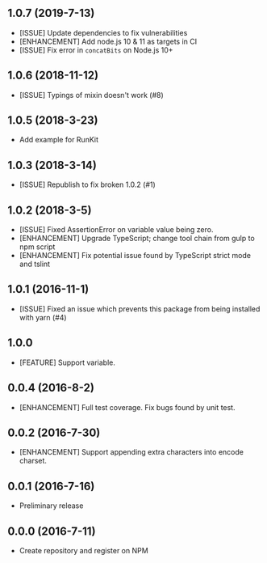 ## 1.0.7 (2019-7-13)

- [ISSUE] Update dependencies to fix vulnerabilities
- [ENHANCEMENT] Add node.js 10 & 11 as targets in CI
- [ISSUE] Fix error in `concatBits` on Node.js 10+

## 1.0.6 (2018-11-12)

- [ISSUE] Typings of mixin doesn't work (#8)

## 1.0.5 (2018-3-23)

- Add example for RunKit

## 1.0.3 (2018-3-14)

- [ISSUE] Republish to fix broken 1.0.2 (#1)

## 1.0.2 (2018-3-5)

- [ISSUE] Fixed AssertionError on variable value being zero.
- [ENHANCEMENT] Upgrade TypeScript; change tool chain from gulp to npm script
- [ENHANCEMENT] Fix potential issue found by TypeScript strict mode and tslint

## 1.0.1 (2016-11-1)

- [ISSUE] Fixed an issue which prevents this package from being installed with yarn (#4)

## 1.0.0

- [FEATURE] Support variable.

## 0.0.4 (2016-8-2)

- [ENHANCEMENT] Full test coverage. Fix bugs found by unit test.

## 0.0.2 (2016-7-30)

- [ENHANCEMENT] Support appending extra characters into encode charset.

## 0.0.1 (2016-7-16)

* Preliminary release

## 0.0.0 (2016-7-11)

* Create repository and register on NPM
